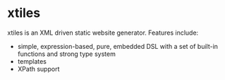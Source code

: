 xtiles
======

xtiles is an XML driven static website generator. Features include:

* simple, expression-based, pure, embedded DSL with a set of built-in functions and strong type system
* templates
* XPath support
